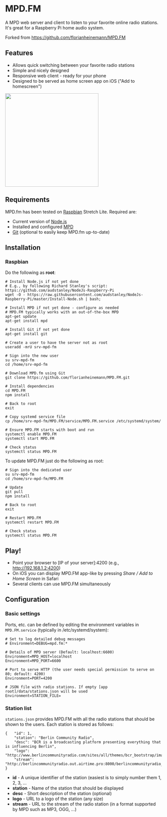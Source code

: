 # MPD.FM
A MPD web server and client to listen to your favorite online radio stations. It's great for a Raspberry Pi home audio system.

Forked from <https://github.com/florianheinemann/MPD.FM>

## Features
- Allows quick switching between your favorite radio stations
- Simple and nicely designed
- Responsive web client - ready for your phone
- Designed to be served as home screen app on iOS ("Add to homescreen")

<img src="https://raw.githubusercontent.com/florianheinemann/florianheinemann.github.io/master/MPD.FM.png" width=300>

## Requirements
MPD.fm has been tested on [Raspbian](https://www.raspberrypi.org/downloads/raspbian/) Stretch Lite. Required are:
- Current version of [Node.js](nodejs.org)
- Installed and configured [MPD](www.musicpd.org/)
- [Git](https://git-scm.com/) (optional to easily keep MPD.fm up-to-date)

## Installation
### Raspbian
Do the following as **root**:
```
# Install Node.js if not yet done
# E.g., by following Richard Stanley's script: https://github.com/audstanley/NodeJs-Raspberry-Pi
wget -O - https://raw.githubusercontent.com/audstanley/NodeJs-Raspberry-Pi/master/Install-Node.sh | bash;

# Install MPD if not yet done - configure as needed
# MPD.FM typically works with an out-of-the-box MPD
apt-get update
apt-get install mpd

# Install Git if not yet done
apt-get install git

# Create a user to have the server not as root
useradd -mrU srv-mpd-fm

# Sign into the new user
su srv-mpd-fm
cd /home/srv-mpd-fm

# Download MPD.fm using Git
git clone https://github.com/florianheinemann/MPD.FM.git

# Install dependencies
cd MPD.FM
npm install

# Back to root
exit

# Copy systemd service file
cp /home/srv-mpd-fm/MPD.FM/service/MPD.FM.service /etc/systemd/system/

# Ensure MPD.FM starts with boot and run
systemctl enable MPD.FM
systemctl start MPD.FM

# Check status
systemctl status MPD.FM
```

To update MPD.FM just do the following as root:
```
# Sign into the dedicated user
su srv-mpd-fm
cd /home/srv-mpd-fm/MPD.FM

# Update
git pull
npm install

# Back to root
exit

# Restart MPD.FM
systemctl restart MPD.FM

# Check status
systemctl status MPD.FM
```

## Play!
- Point your browser to \[IP of your server\]:4200 (e.g., http://192.168.1.2:4200)
- On iOS you can display MPD.FM app-like by pressing *Share / Add to Home Screen* in Safari
- Several clients can use MPD.FM simultaneously

## Configuration
### Basic settings
Ports, etc. can be defined by editing the environment variables in `MPD.FM.service` (typically in /etc/systemd/system):
```
# Set to log detailed debug messages
# Environment=DEBUG=mpd.fm:*

# Details of MPD server (Default: localhost:6600)
Environment=MPD_HOST=localhost
Environment=MPD_PORT=6600

# Port to serve HTTP (the user needs special permission to serve on 80; default: 4200)
Environment=PORT=4200

# JSON file with radio stations. If empty [app root]/data/stations.json will be used
Environment=STATION_FILE=
```

### Station list
`stations.json` provides MPD.FM with all the radio stations that should be shown to the users. Each station is stored as follows:
```
{   "id": 1, 
    "station": "Berlin Community Radio",
    "desc": "BCR is a broadcasting platform presenting everything that is influencing Berlin",
    "logo": "http://www.berlincommunityradio.com/sites/all/themes/bcr_bootstrap/images/logospot.png",
    "stream": "http://berlincommunityradio.out.airtime.pro:8000/berlincommunityradio_a"
} 
```

- **id** - A unique identifier of the station (easiest is to simply number them 1, 2, 3, ...
- **station** - Name of the station that should be displayed
- **desc** - Short description of the station (optional)
- **logo** - URL to a logo of the station (any size)
- **stream** - URL to the stream of the radio station (in a format supported by MPD such as MP3, OGG, ...)
